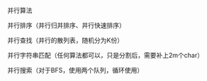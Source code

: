 
并行算法

并行排序（并行归并排序、并行快速排序）

并行查找（并行的散列表，随机分为K份）

并行字符串匹配（任何算法都可以，只是分割后，需要补上2m个char）

并行搜索（对于BFS，使用两个队列，循环使用）